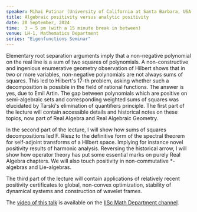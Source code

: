 ```yaml
---
speaker: Mihai Putinar (University of California at Santa Barbara, USA and Newcastle University, UK)
title: Algebraic positivity versus analytic positivity
date: 20 September, 2024
time:  3 – 5 pm (with a 15 minute break in between)
venue: LH-1, Mathematics Department
series: "Eigenfunctions Seminar"
---
```


Elementary root separation arguments imply that a non-negative polynomial on the real line is a sum of two squares of polynomials. A non-constructive and
ingenious enumerative geometry observation of Hilbert shows that in two or more variables, non-negative polynomials are not always sums of squares. This
led to Hilbert's 17-th problem, asking whether such a decomposition is possible in the field of rational functions. The answer is yes, due to Emil Artin.
The gap between polynomials which are positive on semi-algebraic sets and corresponding weighted sums of squares was elucidated by Tarski's elimination
of quantifiers principle. The first part of the lecture will contain accessible details and historical notes on these topics, now part of Real Algebra
and Real Algebraic Geometry.

In the second part of the lecture, I will show how sums of squares decompositions led F. Riesz to the definitive form of the spectral theorem for self-adjoint
transforms of a Hilbert space. Implying for instance novel positivity results of harmonic analysis. Reversing the historical arrow, I will show how operator
theory has put some essential marks on purely Real Algebra chapters. We will also touch positivity in non-commutative *-algebras and Lie-algebras.

The third part of the lecture will contain applications of relatively recent positivity certificates to global, non-convex optimization, stability of
dynamical systems and construction of wavelet frames.

The [video of this talk](https://www.youtube.com/watch?v=DcAY990tOEU&list=PLQXtaLhI1-1qRaxLLwYV1KdnhN8N3ieWy) is available
on the [IISc Math Department channel](https://www.youtube.com/channel/UCR5Igvq9HScQKlPr-0coSIg/playlists).
